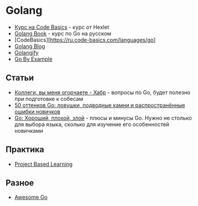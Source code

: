 # Golang

- [Курс на Code Basics](https://ru.code-basics.com/languages/go) - курс от Hexlet
- [Golang Book](http://golang-book.ru/) - курс по Go на русском
- [CodeBasics][https://ru.code-basics.com/languages/go]
- [Golang Blog](https://golang-blog.blogspot.com/p/go-essentials.html)
- [Golangify](https://golangify.com)
- [Go By Example](https://gobyexample.com)

## Статьи

- [Коллеги, вы меня огорчаете - Хабр](https://habr.com/ru/company/oleg-bunin/blog/521582/) - вопросы по Go, будет полезно при подготовке к собесам
- [50 оттенков Go: ловушки, подводные камни и распространённые ошибки новичков](https://habr.com/ru/company/vk/blog/314804/)
- [Go: Хороший, плохой, злой](https://habr.com/ru/company/vk/blog/353790/) - плюсы и минусы Go. Нужно не столько для выбора языка, сколько для изучение его особенностей новичками

## Практика

- [Project Based Learning](https://github.com/practical-tutorials/project-based-learning#go)

## Разное

- [Awesome Go](https://github.com/avelino/awesome-go)
